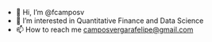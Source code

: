 - 👋 Hi, I’m @fcamposv
- 👀 I’m interested in Quantitative Finance and Data Science
- 📫 How to reach me camposvergarafelipe@gmail.com

<!---
fcamposv/fcamposv is a ✨ special ✨ repository because its `README.md` (this file) appears on your GitHub profile.
You can click the Preview link to take a look at your changes.
--->

